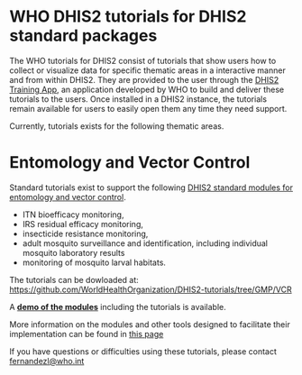 # WHO DHIS2 tutorials for DHIS2 standard packages
The WHO tutorials for DHIS2 consist of tutorials that show users how to collect or visualize data for specific thematic areas in a interactive manner and from within DHIS2.
They are provided to the user through the [DHIS2 Training App](https://github.com/WorldHealthOrganization/training-app-blessed), an application developed by WHO to build and deliver these tutorials to the users. Once installed in a DHIS2 instance, the tutorials remain available for users to easily open them any time they need support.

Currently, tutorials exists for the following thematic areas.

# Entomology and Vector Control
Standard tutorials exist to support the following  [DHIS2 standard modules for entomology and vector control](https://www.who.int/teams/global-malaria-programme/prevention/vector-control/dhis-data-collection-and-collation-tools).

  * ITN bioefficacy monitoring, 
  * IRS residual efficacy monitoring, 
  * insecticide resistance monitoring, 
  * adult mosquito surveillance and identification, including individual mosquito laboratory results
  * monitoring of mosquito larval habitats.

The tutorials can be dowloaded at:
https://github.com/WorldHealthOrganization/DHIS2-tutorials/tree/GMP/VCR


A **[demo of the modules](https://extranet.who.int/dhis2-ento-vc)** including the tutorials is available.

More information on the modules and other tools designed to facilitate their implementation can be found in [this page](https://www.who.int/teams/global-malaria-programme/prevention/vector-control/dhis-data-collection-and-collation-tools)

If you have questions or difficulties using these tutorials, please contact fernandezl@who.int
